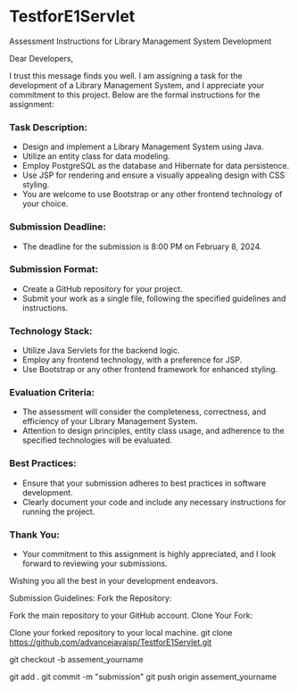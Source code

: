 # TestforE1Servlet
 Assessment Instructions for Library Management System Development

Dear Developers,

I trust this message finds you well. I am assigning a task for the development of a Library Management System, and I appreciate your commitment to this project. Below are the formal instructions for the assignment:

### Task Description:
- Design and implement a Library Management System using Java.
- Utilize an entity class for data modeling.
- Employ PostgreSQL as the database and Hibernate for data persistence.
- Use JSP for rendering and ensure a visually appealing design with CSS styling.
- You are welcome to use Bootstrap or any other frontend technology of your choice.

### Submission Deadline:
- The deadline for the submission is 8:00 PM on February 8, 2024.

### Submission Format:
- Create a GitHub repository for your project.
- Submit your work as a single file, following the specified guidelines and instructions.

### Technology Stack:
- Utilize Java Servlets for the backend logic.
- Employ any frontend technology, with a preference for JSP.
- Use Bootstrap or any other frontend framework for enhanced styling.

### Evaluation Criteria:
- The assessment will consider the completeness, correctness, and efficiency of your Library Management System.
- Attention to design principles, entity class usage, and adherence to the specified technologies will be evaluated.


### Best Practices:
- Ensure that your submission adheres to best practices in software development.
- Clearly document your code and include any necessary instructions for running the project.

### Thank You:
- Your commitment to this assignment is highly appreciated, and I look forward to reviewing your submissions.

Wishing you all the best in your development endeavors.

Submission Guidelines:
Fork the Repository:

Fork the main repository to your GitHub account.
Clone Your Fork:

Clone your forked repository to your local machine.
  git clone https://github.com/advancejavajsp/TestforE1Servlet.git

git checkout -b assement_yourname

git add .
git commit -m "submission"
git push origin assement_yourname
